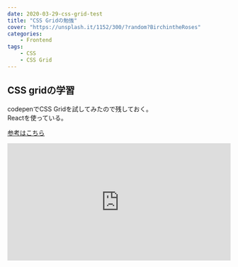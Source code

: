 ```yaml
---
date: 2020-03-29-css-grid-test
title: "CSS Gridの勉強"
cover: "https://unsplash.it/1152/300/?random?BirchintheRoses"
categories: 
    - Frontend
tags:
    - CSS
    - CSS Grid
---
```


## CSS gridの学習

codepenでCSS Gridを試してみたので残しておく。  
Reactを使っている。  

[参考はこちら](https://qiita.com/kura07/items/486c19045aab8090d6d9)

<iframe height="265" style="width: 100%;" scrolling="no" title="sample-grid-layout" src="https://codepen.io/tsnb4649/embed/OJVrEVP?height=265&theme-id=dark&default-tab=js,result" frameborder="no" allowtransparency="true" allowfullscreen="true">
  See the Pen <a href='https://codepen.io/tsnb4649/pen/OJVrEVP'>sample-grid-layout</a> by tsnb4649
  (<a href='https://codepen.io/tsnb4649'>@tsnb4649</a>) on <a href='https://codepen.io'>CodePen</a>.
</iframe>
